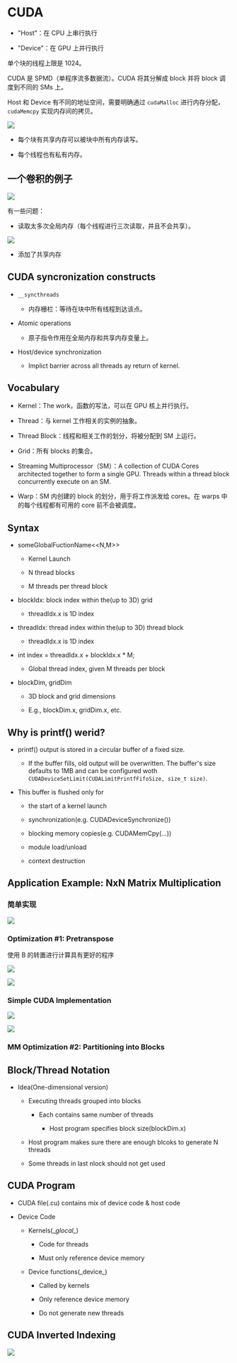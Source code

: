 # CUDA

- "Host"：在 CPU 上串行执行

- "Device"：在 GPU 上并行执行

单个块的线程上限是 1024。

CUDA 是 SPMD（单程序流多数据流）。CUDA 将其分解成 block 并将 block 调度到不同的 SMs 上。

Host 和 Device 有不同的地址空间，需要明确通过 `cudaMalloc` 进行内存分配，`cudaMemcpy` 实现内存间的拷贝。

![](images/cuda_mem_models.png)

- 每个块有共享内存可以被块中所有内存读写。

- 每个线程也有私有内存。

## 一个卷积的例子

![](images/cuda_1d_conv.png)

有一些问题：

- 读取太多次全局内存（每个线程进行三次读取，并且不会共享）。

![](images/cuda_1d_conv_2.png)

- 添加了共享内存

## CUDA syncronization constructs

- `__syncthreads`
  
  - 内存栅栏：等待在块中所有线程到达该点。

- Atomic operations
  
  - 原子指令作用在全局内存和共享内存变量上。

- Host/device synchronization
  
  - Implict barrier across all threads ay return of kernel.

## Vocabulary

- Kernel：The work，函数的写法，可以在 GPU 核上并行执行。

- Thread：与 kernel 工作相关的实例的抽象。

- Thread Block：线程和相关工作的划分，将被分配到 SM 上运行。

- Grid：所有 blocks 的集合。

- Streaming Multiprocessor（SM）：A collection of CUDA Cores architected together to form a single GPU. Threads within a thread block concurrently execute on an SM.

- Warp：SM 内创建的 block 的划分，用于将工作派发给 cores。在 warps 中的每个线程都有可用的 core 前不会被调度。

## Syntax

- someGlobalFuctionName<<N,M>>
  
  - Kernel Launch
  
  - N thread blocks
  
  - M threads per thread block

- blockIdx: block index within the(up to 3D) grid
  
  - threadIdx.x is 1D index

- threadIdx: thread index within the(up to 3D) thread block 
  
  - threadIdx.x is 1D index

- int index = threadIdx.x + blockIdx.x * M;
  
  - Global thread index, given M threads per block

- blockDim, gridDim
  
  - 3D block and grid dimensions
  
  - E.g., blockDim.x, gridDim.x, etc.

## Why is printf() werid?

- printf() output is stored in a circular buffer of a fixed size.
  
  - If the buffer fills, old output will be overwritten. The buffer's size defaults to 1MB and can be configured woth `CUDADeviceSetLimit(CUDALimitPrintfFifoSize, size_t size)`.

- This buffer is flushed only for 
  
  - the start of a kernel launch
  
  - synchronization(e.g. CUDADeviceSynchronize())
  
  - blocking memory copies(e.g. CUDAMemCpy(...))
  
  - module load/unload
  
  - context destruction

## Application Example: NxN Matrix Multiplication

### 简单实现

![](images/matmul_simple.png)

### Optimization #1: Pretranspose

使用 B 的转置进行计算具有更好的程序

![](images/prestranspose_mat.png)

![](images/matrixTransposed.png)

### Simple CUDA Implementation

![](images/cuda_matmul_device.png)

![](images/cuda_matmul_host.png)

### MM Optimization #2: Partitioning into Blocks



## Block/Thread Notation

- Idea(One-dimensional version)
  
  - Executing threads grouped into blocks
    
    - Each contains same number of threads
      
      - Host program specifies block size(blockDim.x)
  
  - Host program makes sure there are enough blcoks to generate N threads
  
  - Some threads in last nlock should not get used

## CUDA Program

- CUDA file(.cu) contains mix of device code & host code

- Device Code
  
  - Kernels(\__glocal\__)
    
    - Code for threads
    
    - Must only reference device memory
  
  - Device functions(\_device\_)
    
    - Called by kernels
    
    - Only reference device memory
    
    - Do not generate new threads

## CUDA Inverted Indexing

![](images/cuda_invert_index.png)
